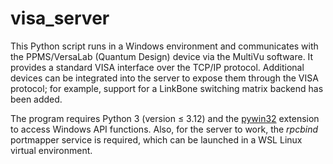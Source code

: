 # visa_server

This Python script runs in a Windows environment and communicates with the PPMS/VersaLab (Quantum Design) device via the MultiVu software. It provides a standard VISA interface over the TCP/IP protocol. Additional devices can be integrated into the server to expose them through the VISA protocol; for example, support for a LinkBone switching matrix backend has been added.

The program requires Python 3 (version ≤ 3.12) and the <a href="https://pypi.org/project/pywin32/">pywin32</a> extension to access Windows API functions. Also, for the server to work, the _rpcbind_ portmapper service is required, which can be launched in a WSL Linux virtual environment.

